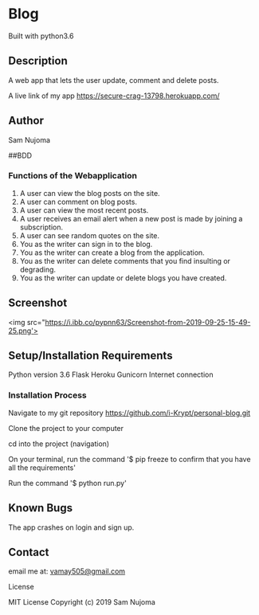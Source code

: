 # Blog
Built with python3.6

## Description
A web app that lets the user update, comment and delete posts.  

A live link of my app https://secure-crag-13798.herokuapp.com/


## Author
Sam Nujoma

##BDD 
### Functions of the Webapplication
1. A user can view the blog posts on the site.
2. A user can comment on blog posts.
3. A user can view the most recent posts.
4. A user receives an email alert when a new post is made by joining a subscription.
5. A user can see random quotes on the site.
6. You as the writer can sign in to the blog.
7. You as the writer can create a blog from the application.
8. You as the writer can delete comments that you find insulting or degrading.
9. You as the writer can update or delete blogs you have created.



## Screenshot

<img src="https://i.ibb.co/pypnn63/Screenshot-from-2019-09-25-15-49-25.png'>

## Setup/Installation Requirements
Python version 3.6
Flask
Heroku
Gunicorn
Internet connection

### Installation Process
Navigate to my git repository https://github.com/i-Krypt/personal-blog.git

Clone the project to your computer

cd into the project (navigation)

On your terminal, run the command '$ pip freeze to confirm that you have all the requirements'

Run the command '$ python run.py'

## Known Bugs
The app crashes on login and sign up.

## Contact
email me at: vamay505@gmail.com

License

MIT License Copyright (c) 2019 Sam Nujoma

